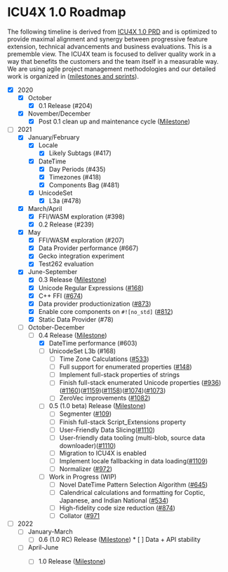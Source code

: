 # ICU4X 1.0 Roadmap
The following timeline is derived from [ICU4X 1.0 PRD](./prd.md) and is optimized to provide maximal alignment and synergy between progressive feature extension, technical advancements and business evaluations. This is a prememble view. The ICU4X team is focused to deliver quality work in a way that benefits the customers and the team itself in a measurable way. We are using agile project management methodologies and our detailed work is organized in ([milestones and sprints](https://github.com/unicode-org/icu4x/milestones)). 

* [x] 2020
  * [x] October
	  * [x] 0.1 Release (#204)
  * [x] November/December
	  * [x] Post 0.1 clean up and maintenance cycle ([Milestone](https://github.com/unicode-org/icu4x/milestone/7))
* [ ] 2021
	* [x] January/February
		* [x] Locale
			* [x] Likely Subtags (#417)
		* [x] DateTime
			* [x] Day Periods (#435)
			* [x] Timezones (#418)
			* [x] Components Bag (#481)
		* [x] UnicodeSet
			* [x] L3a (#478)
	* [x] March/April
		* [x] FFI/WASM exploration (#398)
		* [x] 0.2 Release (#239)
	* [x] May
		* [x] FFI/WASM exploration (#207)
		* [x] Data Provider performance (#667)
		* [x] Gecko integration experiment
	 	* [x] Test262 evaluation	
	* [x] June-September
		* [x] 0.3 Release ([Milestone](https://github.com/unicode-org/icu4x/milestone/12))
		* [x] Unicode Regular Expressions ([#168](https://github.com/unicode-org/icu4x/issues/168))
		* [x] C++ FFI ([#674](https://github.com/unicode-org/icu4x/issues/674))
		* [x] Data provider productionization ([#873](https://github.com/unicode-org/icu4x/issues/873))
		* [x] Enable core components on `#![no_std]` ([#812](https://github.com/unicode-org/icu4x/issues/812))
		* [x] Static Data Provider (#78)
	* [ ] October-December
		* [ ] 0.4 Release ([Milestone](https://github.com/unicode-org/icu4x/milestone/11))
			* [x] DateTime performance (#603)
			* [ ] UnicodeSet L3b (#168)
		        * [ ] Time Zone Calculations ([#533](https://github.com/unicode-org/icu4x/issues/533))
		        * [ ] Full support for enumerated properties ([#148](https://github.com/unicode-org/icu4x/issues/148))
		        * [ ] Implement full-stack properties of strings
		        * [ ] Finish full-stack enumerated Unicode properties ([#936](https://github.com/unicode-org/icu4x/issues/936))([#1160](https://github.com/unicode-org/icu4x/issues/1160))([#1159](https://github.com/unicode-org/icu4x/issues/1159))([#1158](https://github.com/unicode-org/icu4x/issues/1158))([#1074](https://github.com/unicode-org/icu4x/issues/1074))([#1073](https://github.com/unicode-org/icu4x/issues/1073))
		        * [ ] ZeroVec improvements ([#1082](https://github.com/unicode-org/icu4x/issues/1082))
	        * [ ] 0.5 (1.0 beta) Release ([Milestone](https://github.com/unicode-org/icu4x/milestone/14))
	        	* [ ] Segmenter ([#109](https://github.com/unicode-org/icu4x/issues/109)) 
	        	* [ ] Finish full-stack Script_Extensions property
	        	* [ ] User-Friendly Data Slicing([#1110](https://github.com/unicode-org/icu4x/issues/1110))
		        * [ ] User-friendly data tooling (multi-blob, source data downloader)([#1110](https://github.com/unicode-org/icu4x/issues/1110))
		        * [ ] Migration to ICU4X is enabled
		        * [ ] Implement locale fallbacking in data loading([#1109](https://github.com/unicode-org/icu4x/issues/1109))
		        * [ ] Normalizer ([#972](https://github.com/unicode-org/icu4x/issues/972))
	        * [ ] Work in Progress (WIP)
		        * [ ] Novel DateTime Pattern Selection Algorithm ([#645](https://github.com/unicode-org/icu4x/issues/645))
		        * [ ] Calendrical calculations and formatting for Coptic, Japanese, and Indian National ([#534](https://github.com/unicode-org/icu4x/issues/534))	
		        * [ ] High-fidelity code size reduction ([#874](https://github.com/unicode-org/icu4x/issues/874))
		        * [ ] Collator ([#971](https://github.com/unicode-org/icu4x/issues/971)
* [ ] 2022
	* [ ] January-March
		* [ ] 0.6 (1.0 RC) Release ([Milestone](https://github.com/unicode-org/icu4x/milestone/15))
		       * [ ] Data + API stability
	* [ ] April-June
		* [ ] 1.0 Release ([Milestone](https://github.com/unicode-org/icu4x/milestone/16))
		
